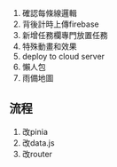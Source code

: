 1. 確認每條線邏輯
2. 背後計時上傳firebase
3. 新增任務欄專門放置任務
4. 特殊動畫和效果
5. deploy to cloud server
6. 懶人包
7. 雨備地圖

## 流程
1. 改pinia
2. 改data.js
3. 改router